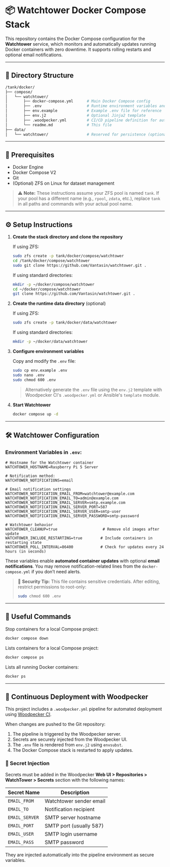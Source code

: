 # 📦 Watchtower Docker Compose Stack

This repository contains the Docker Compose configuration for the **Watchtower** service, which monitors and automatically updates running Docker containers with zero downtime. It supports rolling restarts and optional email notifications.

---

## 📁 Directory Structure

```bash
/tank/docker/
├── compose/
│   └── watchtower/
│       ├── docker-compose.yml      # Main Docker Compose config
│       ├── .env                    # Runtime environment variables and secrets (gitignored!)
│       ├── env.example             # Example .env file for reference
│       ├── env.j2                  # Optional Jinja2 template
│       ├── .woodpecker.yml         # CI/CD pipeline definition for auto-deploy
│       └── readme.md               # This file
├── data/
│   └── watchtower/                 # Reserved for persistence (optional)
```

---

## 🧰 Prerequisites

* Docker Engine
* Docker Compose V2
* Git
* (Optional) ZFS on Linux for dataset management

> ⚠️ **Note:** These instructions assume your ZFS pool is named `tank`. If your pool has a different name (e.g., `rpool`, `zdata`, etc.), replace `tank` in all paths and commands with your actual pool name.

---

## ⚙️ Setup Instructions

1. **Create the stack directory and clone the repository**

   If using ZFS:
   ```bash
   sudo zfs create -p tank/docker/compose/watchtower
   cd /tank/docker/compose/watchtower
   sudo git clone https://github.com/Vantasin/watchtower.git .
   ```

   If using standard directories:
   ```bash
   mkdir -p ~/docker/compose/watchtower
   cd ~/docker/compose/watchtower
   git clone https://github.com/Vantasin/watchtower.git .
   ```

2. **Create the runtime data directory** (optional)

   If using ZFS:
   ```bash
   sudo zfs create -p tank/docker/data/watchtower
   ```

   If using standard directories:
   ```bash
   mkdir -p ~/docker/data/watchtower
   ```

3. **Configure environment variables**

   Copy and modify the `.env` file:

   ```bash
   sudo cp env.example .env
   sudo nano .env
   sudo chmod 600 .env
   ```

   > Alternatively generate the `.env` file using the `env.j2` template with Woodpecker CI's `.woodpecker.yml` or Ansible's `template` module.

4. **Start Watchtower**

   ```bash
   docker compose up -d
   ```

---

## 🛠 Watchtower Configuration

### Environment Variables in `.env`:

```dotenv
# Hostname for the Watchtower container
WATCHTOWER_HOSTNAME=Raspberry Pi 5 Server

# Notification method:
WATCHTOWER_NOTIFICATIONS=email

# Email notification settings
WATCHTOWER_NOTIFICATION_EMAIL_FROM=watchtower@example.com
WATCHTOWER_NOTIFICATION_EMAIL_TO=admin@example.com
WATCHTOWER_NOTIFICATION_EMAIL_SERVER=smtp.example.com
WATCHTOWER_NOTIFICATION_EMAIL_SERVER_PORT=587
WATCHTOWER_NOTIFICATION_EMAIL_SERVER_USER=smtp-user
WATCHTOWER_NOTIFICATION_EMAIL_SERVER_PASSWORD=smtp-password

# Watchtower behavior
WATCHTOWER_CLEANUP=true                    # Remove old images after update
WATCHTOWER_INCLUDE_RESTARTING=true        # Include containers in restarting state
WATCHTOWER_POLL_INTERVAL=86400            # Check for updates every 24 hours (in seconds)
```

These variables enable **automated container updates** with optional **email notifications**. You may remove notification-related lines from the `docker-compose.yml` if you don’t need alerts.

> 🔐 **Security Tip:** This file contains sensitive credentials. After editing, restrict permissions to root-only:
>
> ```bash
> sudo chmod 600 .env
> ```

---

## 🧪 Useful Commands

Stop containers for a local Compose project:
```bash
docker compose down
```

Lists containers for a local Compose project:
```bash
docker compose ps
```

Lists all running Docker containers:
```bash
docker ps
```
---

## 🚀 Continuous Deployment with Woodpecker

This project includes a `.woodpecker.yml` pipeline for automated deployment using [Woodpecker CI](https://woodpecker-ci.org/).

When changes are pushed to the Git repository:
1. The pipeline is triggered by the Woodpecker server.
2. Secrets are securely injected from the Woodpecker UI.
3. The `.env` file is rendered from `env.j2` using `envsubst`.
4. The Docker Compose stack is restarted to apply updates.

### 🔐 Secret Injection

Secrets must be added in the Woodpecker **Web UI > Repositories > WatchTower > Secrets** section with the following names:

| Secret Name     | Description                       |
|------------------|-----------------------------------|
| `EMAIL_FROM`     | Watchtower sender email           |
| `EMAIL_TO`       | Notification recipient            |
| `EMAIL_SERVER`   | SMTP server hostname              |
| `EMAIL_PORT`     | SMTP port (usually 587)           |
| `EMAIL_USER`     | SMTP login username               |
| `EMAIL_PASS`     | SMTP password                     |

They are injected automatically into the pipeline environment as secure variables.
